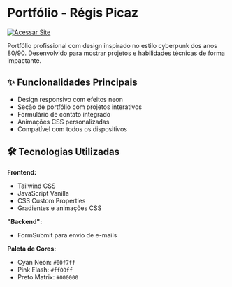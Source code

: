 # Portfólio - Régis Picaz

[![Acessar Site](https://img.shields.io/badge/-ACESSAR_PORTFÓLIO-00f7ff?style=flat-square)](https://seusite.com)

Portfólio profissional com design inspirado no estilo cyberpunk dos anos 80/90. Desenvolvido para mostrar projetos e habilidades técnicas de forma impactante.

## ✨ Funcionalidades Principais
- Design responsivo com efeitos neon
- Seção de portfólio com projetos interativos
- Formulário de contato integrado
- Animações CSS personalizadas
- Compatível com todos os dispositivos

## 🛠 Tecnologias Utilizadas
**Frontend:**
- Tailwind CSS
- JavaScript Vanilla
- CSS Custom Properties
- Gradientes e animações CSS

**"Backend":**
- FormSubmit para envio de e-mails

**Paleta de Cores:**
- Cyan Neon: `#00f7ff`
- Pink Flash: `#ff00ff`
- Preto Matrix: `#000000`
